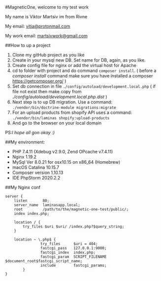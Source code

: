 #MagneticOne, welcome to my test work

My name is Viktor Martsiv im from Rivne

My email: vitia@protonmail.com

My work email: martsivwork@gmail.com

##How to up a project
1. Clone my gitHub project as you like
2. Create in your mysql new DB. Set name for DB, again, as you like.
3. Create config file for nginx or add the virtual host for Apache
4. cd to folder with project and do command ``composer install``. ( before a _composer install_  command make sure you have installed a composer
https://getcomposer.org/ )
5. Set db connection in file `./config/autoload/development.local.php` ( if file not exist then make copy from  _./config/autoload/development.local.php.dist_ )  
6. Next step is to up DB migration. Use a command: ` ./vendor/bin/doctrine-module migrations:migrate ` 
7. For an upload products from shopify API uses a command: `./vendor/bin/laminas shopify:upload-products `
8. And go to the browser on your local domain
 
 PS:_I hope all gon okay :)_

##My environment: 
- PHP 7.4.11 (Xdebug v2.9.0, Zend OPcache v7.4.11) 
- Nginx 1.19.2
- MySql  Ver 8.0.21 for osx10.15 on x86_64 (Homebrew)
- macOS Catalina 10.15.7
- Composer version 1.10.13
- IDE PhpStorm 2020.2.2

##My Nginx conf
```
server {
	listen       80;
	server_name  laminasapp.local;
	root         /path/to/the/magnetic-one-test/public/;
	index index.php;

	location / {
		try_files $uri $uri/ /index.php?$query_string;
	}

	location ~ \.php$ {	
                try_files      $uri = 404;
                fastcgi_pass   127.0.0.1:9000;
                fastcgi_index  index.php;
                fastcgi_param  SCRIPT_FILENAME $document_root$fastcgi_script_name;
                include        fastcgi_params;
        }
}
```

